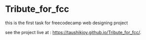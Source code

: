 # Tribute_for_fcc

this is the first task for freecodecamp web designing project

see the project live at : https://taushikjoy.github.io/Tribute_for_fcc/.
